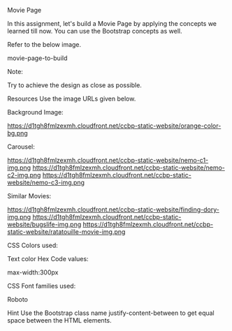 Movie Page

In this assignment, let's build a Movie Page by applying the concepts we learned till now. You can use the Bootstrap concepts as well.

Refer to the below image.

movie-page-to-build

Note:

Try to achieve the design as close as possible.

Resources
Use the image URLs given below.



Background Image:

https://d1tgh8fmlzexmh.cloudfront.net/ccbp-static-website/orange-color-bg.png


Carousel:

https://d1tgh8fmlzexmh.cloudfront.net/ccbp-static-website/nemo-c1-img.png
https://d1tgh8fmlzexmh.cloudfront.net/ccbp-static-website/nemo-c2-img.png
https://d1tgh8fmlzexmh.cloudfront.net/ccbp-static-website/nemo-c3-img.png


Similar Movies:

https://d1tgh8fmlzexmh.cloudfront.net/ccbp-static-website/finding-dory-img.png
https://d1tgh8fmlzexmh.cloudfront.net/ccbp-static-website/bugslife-img.png
https://d1tgh8fmlzexmh.cloudfront.net/ccbp-static-website/ratatouille-movie-img.png


CSS Colors used:

Text color Hex Code values:



max-width:300px



CSS Font families used:

Roboto


Hint
Use the Bootstrap class name justify-content-between to get equal space between the HTML elements.
